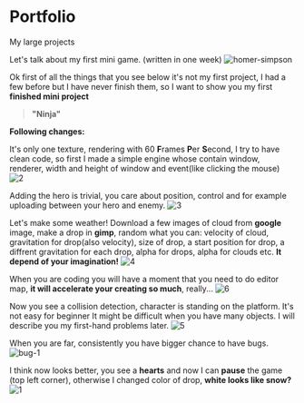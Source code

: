 # Portfolio
My large projects

Let's talk about my first mini game. (written in one week)
![homer-simpson](https://cloud.githubusercontent.com/assets/19840443/16882610/3ad7712a-4ac0-11e6-894c-9621051c6664.png)


Ok first of all the things that you see below it's not my first project, I had a few before but I have never finish them, so I want to show you my first **finished mini project**

>**"Ninja"**

**Following changes:**

It's only one texture, rendering with 60 **F**rames **P**er **S**econd, I try to have clean code, so first I made a simple engine whose contain window, renderer, width and height of window and event(like clicking the mouse)
![2](https://cloud.githubusercontent.com/assets/19840443/16836879/3ab16bd4-49c0-11e6-9481-398ce69de3f1.png)


Adding the hero is trivial, you care about position, control and for example uploading between your hero and enemy.
![3](https://cloud.githubusercontent.com/assets/19840443/16836889/46aaaa36-49c0-11e6-8802-1ffe8c523e2b.png)


Let's make some weather! Download a few images of cloud from **google** image, make a drop in **gimp**, random what you can: velocity of cloud, gravitation for drop(also velocity), size of drop, a start position for drop, a diffrent gravitation for each drop, alpha for drops, alpha for clouds etc. **It depend of your imagination!**
![4](https://cloud.githubusercontent.com/assets/19840443/16836902/5486fd6c-49c0-11e6-9bff-bccf31586699.png)


When you are coding you will have a moment that you need to do editor map, **it will accelerate your creating so much**, really...
![6](https://cloud.githubusercontent.com/assets/19840443/16881974/fc38a158-4abc-11e6-9714-7fac93560e02.png)


Now you see a collision detection, character is standing on the platform. It's not easy for beginner It might be difficult when you have many objects. I will describe you my first-hand problems later.
![5](https://cloud.githubusercontent.com/assets/19840443/16881879/7dc5573a-4abc-11e6-86de-446bde3e0d90.png)


When you are far, consistently you have bigger chance to have bugs.
![bug-1](https://cloud.githubusercontent.com/assets/19840443/16882714/bb35ba98-4ac0-11e6-9ffe-fbad24f8bc08.jpg)


I think now looks better, you see a **hearts** and now I can **pause** the game (top left corner), otherwise I changed color of drop, **white looks like snow?**
![1](https://cloud.githubusercontent.com/assets/19840443/16893941/6e9b74a2-4b47-11e6-97e5-e01be3609ee3.png)

